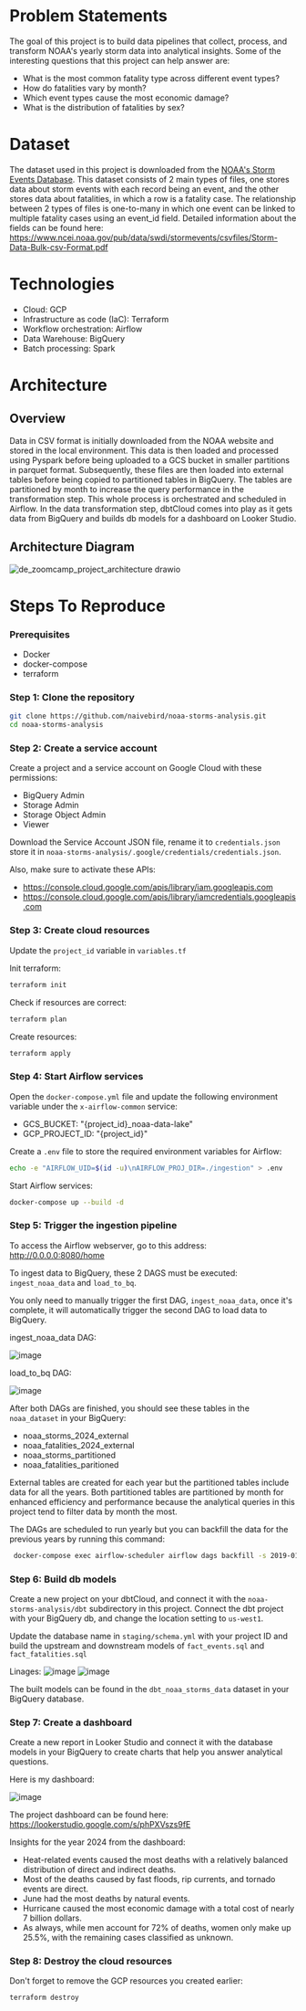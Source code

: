 # Problem Statements 
The goal of this project is to build data pipelines that collect, process, and transform NOAA's yearly storm data into analytical insights. Some of the interesting questions that this project can help answer are: 
* What is the most common fatality type across different event types?
* How do fatalities vary by month?
* Which event types cause the most economic damage?
* What is the distribution of fatalities by sex?

# Dataset
The dataset used in this project is downloaded from the [NOAA's Storm Events Database](https://www.ncdc.noaa.gov/stormevents/). This dataset consists of 2 main types of files, one stores data about storm events with each record being an event, and the other stores data about fatalities, in which a row is a fatality case.
The relationship between 2 types of files is one-to-many in which one event can be linked to multiple fatality cases using an event_id field. Detailed information about the fields can be found here: https://www.ncei.noaa.gov/pub/data/swdi/stormevents/csvfiles/Storm-Data-Bulk-csv-Format.pdf

# Technologies
* Cloud: GCP
* Infrastructure as code (IaC): Terraform
* Workflow orchestration: Airflow
* Data Warehouse: BigQuery
* Batch processing: Spark
# Architecture 
## Overview
Data in CSV format is initially downloaded from the NOAA website and stored in the local environment. This data is then loaded and processed using Pyspark before being uploaded to a GCS bucket in smaller partitions in parquet format. Subsequently, these files are then loaded into external tables before being copied to partitioned tables in BigQuery. The tables are partitioned by month to increase the query performance in the transformation step. This whole process is orchestrated and scheduled in Airflow. In the data transformation step, dbtCloud comes into play as it gets data from BigQuery and builds db models for a dashboard on Looker Studio.
## Architecture Diagram
![de_zoomcamp_project_architecture drawio](https://github.com/user-attachments/assets/0be5d2f4-07a1-459a-8b56-ef79fdcab3b3)

# Steps To Reproduce

### Prerequisites 
* Docker
* docker-compose
* terraform

### Step 1: Clone the repository
```bash
git clone https://github.com/naivebird/noaa-storms-analysis.git
cd noaa-storms-analysis
```
### Step 2: Create a service account
Create a project and a service account on Google Cloud with these permissions:
* BigQuery Admin
* Storage Admin
* Storage Object Admin
* Viewer

Download the Service Account JSON file, rename it to `credentials.json` store it in `noaa-storms-analysis/.google/credentials/credentials.json`.

Also, make sure to activate these APIs:

* https://console.cloud.google.com/apis/library/iam.googleapis.com
* https://console.cloud.google.com/apis/library/iamcredentials.googleapis.com

### Step 3: Create cloud resources
Update the `project_id` variable in `variables.tf`

Init terraform:
```bash
terraform init
```
Check if resources are correct:
```bash
terraform plan
```
Create resources:
```bash
terraform apply
```

### Step 4: Start Airflow services
Open the `docker-compose.yml` file and update the following environment variable under the `x-airflow-common` service:
* GCS_BUCKET: "{project_id}_noaa-data-lake"
* GCP_PROJECT_ID: "{project_id}"

Create a `.env` file to store the required environment variables for Airflow:
```bash
echo -e "AIRFLOW_UID=$(id -u)\nAIRFLOW_PROJ_DIR=./ingestion" > .env
```
Start Airflow services:
```bash
docker-compose up --build -d
```
### Step 5: Trigger the ingestion pipeline
To access the Airflow webserver, go to this address: http://0.0.0.0:8080/home

To ingest data to BigQuery, these 2 DAGS must be executed: `ingest_noaa_data` and `load_to_bq`.

You only need to manually trigger the first DAG, `ingest_noaa_data`, once it's complete, it will automatically trigger the second DAG to load data to BigQuery.

ingest_noaa_data DAG:

![image](https://github.com/user-attachments/assets/d54f1697-510a-4cc9-94c7-7f332438c597)

load_to_bq DAG:

![image](https://github.com/user-attachments/assets/ffca38db-33dd-4d95-ae2c-d50f1003925f)

After both DAGs are finished, you should see these tables in the `noaa_dataset` in your BigQuery:
* noaa_storms_2024_external
* noaa_fatalities_2024_external
* noaa_storms_partitioned
* noaa_fatalities_paritioned

External tables are created for each year but the partitioned tables include data for all the years. Both partitioned tables are partitioned by month for enhanced efficiency and performance because the analytical queries in this project tend to filter data by month the most.

The DAGs are scheduled to run yearly but you can backfill the data for the previous years by running this command:
```bash
 docker-compose exec airflow-scheduler airflow dags backfill -s 2019-01-01 -e 2023-01-01 ingest_noaa_data
```

### Step 6: Build db models
Create a new project on your dbtCloud, and connect it with the `noaa-storms-analysis/dbt` subdirectory in this project. Connect the dbt project with your BigQuery db, and change the location setting to `us-west1`.

Update the database name in `staging/schema.yml` with your project ID and build the upstream and downstream models of `fact_events.sql` and `fact_fatalities.sql`

Linages:
![image](https://github.com/user-attachments/assets/b4f30379-c1fb-46bd-930b-5d22ca25d8b8)
![image](https://github.com/user-attachments/assets/7b6d8881-0214-4ec2-adb0-fac8f92c3669)

The built models can be found in the `dbt_noaa_storms_data` dataset in your BigQuery database.

### Step 7: Create a dashboard
Create a new report in Looker Studio and connect it with the database models in your BigQuery to create charts that help you answer analytical questions.

Here is my dashboard:

![image](https://github.com/user-attachments/assets/eb5bb0ae-91e5-42a9-9a1a-66f3fd3d99b6)

The project dashboard can be found here: https://lookerstudio.google.com/s/phPXVszs9fE

Insights for the year 2024 from the dashboard:
* Heat-related events caused the most deaths with a relatively balanced distribution of direct and indirect deaths.
* Most of the deaths caused by fast floods, rip currents, and tornado events are direct.
* June had the most deaths by natural events.
* Hurricane caused the most economic damage with a total cost of nearly 7 billion dollars.
* As always, while men account for 72% of deaths, women only make up 25.5%, with the remaining cases classified as unknown.

### Step 8: Destroy the cloud resources
Don't forget to remove the GCP resources you created earlier:
```bash
terraform destroy
```
